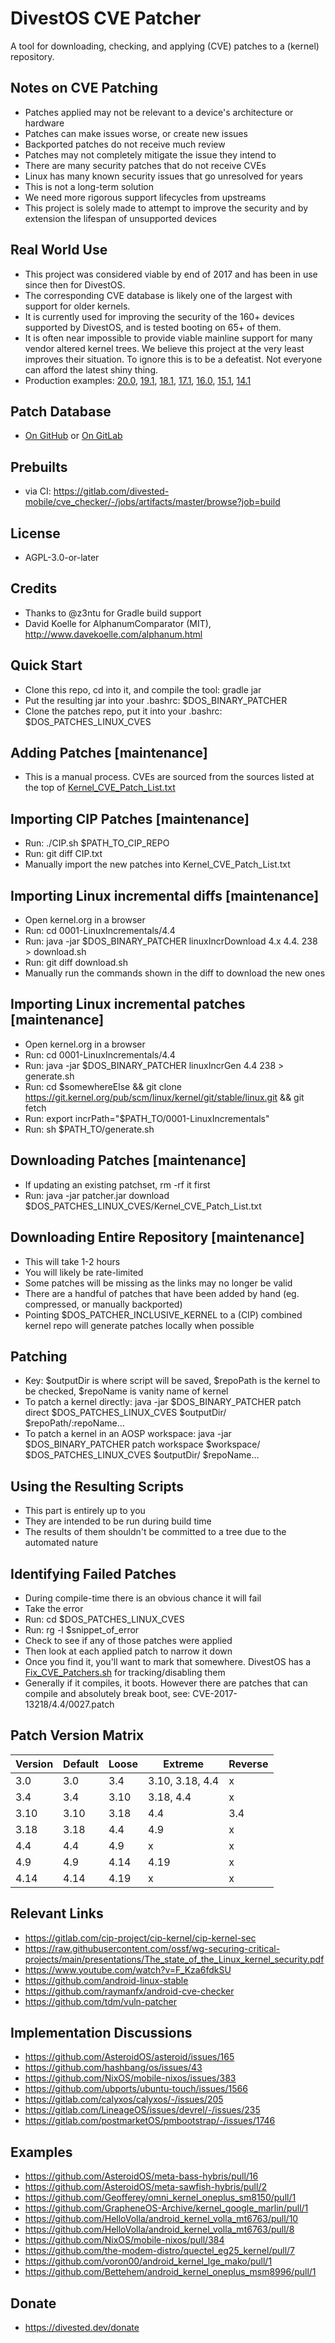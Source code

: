DivestOS CVE Patcher
====================

A tool for downloading, checking, and applying (CVE) patches to a (kernel) repository.

Notes on CVE Patching
----------------------
- Patches applied may not be relevant to a device's architecture or hardware
- Patches can make issues worse, or create new issues
- Backported patches do not receive much review
- Patches may not completely mitigate the issue they intend to
- There are many security patches that do not receive CVEs
- Linux has many known security issues that go unresolved for years
- This is not a long-term solution
- We need more rigorous support lifecycles from upstreams
- This project is solely made to attempt to improve the security and by extension the lifespan of unsupported devices

Real World Use
--------------
- This project was considered viable by end of 2017 and has been in use since then for DivestOS.
- The corresponding CVE database is likely one of the largest with support for older kernels.
- It is currently used for improving the security of the 160+ devices supported by DivestOS, and is tested booting on 65+ of them.
- It is often near impossible to provide viable mainline support for many vendor altered kernel trees. We believe this project at the very least improves their situation. To ignore this is to be a defeatist. Not everyone can afford the latest shiny thing.
- Production examples: [20.0](https://github.com/Divested-Mobile/DivestOS-Build/tree/master/Scripts/LineageOS-20.0/CVE_Patchers), [19.1](https://github.com/Divested-Mobile/DivestOS-Build/tree/master/Scripts/LineageOS-19.1/CVE_Patchers), [18.1](https://github.com/Divested-Mobile/DivestOS-Build/tree/master/Scripts/LineageOS-18.1/CVE_Patchers), [17.1](https://github.com/Divested-Mobile/DivestOS-Build/tree/master/Scripts/LineageOS-17.1/CVE_Patchers), [16.0](https://github.com/Divested-Mobile/DivestOS-Build/tree/master/Scripts/LineageOS-16.0/CVE_Patchers), [15.1](https://github.com/Divested-Mobile/DivestOS-Build/tree/master/Scripts/LineageOS-15.1/CVE_Patchers), [14.1](https://github.com/Divested-Mobile/DivestOS-Build/tree/master/Scripts/LineageOS-14.1/CVE_Patchers)

Patch Database
--------------
- [On GitHub](https://github.com/Divested-Mobile/Kernel_Patches) or [On GitLab](https://gitlab.com/divested-mobile/kernel_patches)

Prebuilts
---------
- via CI: https://gitlab.com/divested-mobile/cve_checker/-/jobs/artifacts/master/browse?job=build

License
-------
- AGPL-3.0-or-later

Credits
-------
- Thanks to @z3ntu for Gradle build support
- David Koelle for AlphanumComparator (MIT), http://www.davekoelle.com/alphanum.html

Quick Start
-----------
- Clone this repo, cd into it, and compile the tool: gradle jar
- Put the resulting jar into your .bashrc: $DOS_BINARY_PATCHER
- Clone the patches repo, put it into your .bashrc: $DOS_PATCHES_LINUX_CVES

Adding Patches [maintenance]
----------------------------
- This is a manual process. CVEs are sourced from the sources listed at the top of [Kernel_CVE_Patch_List.txt](https://raw.githubusercontent.com/Divested-Mobile/Kernel_Patches/master/Kernel_CVE_Patch_List.txt)

Importing CIP Patches [maintenance]
-----------------------------------
- Run: ./CIP.sh $PATH_TO_CIP_REPO
- Run: git diff CIP.txt
- Manually import the new patches into Kernel_CVE_Patch_List.txt

Importing Linux incremental diffs [maintenance]
-----------------------------------------------
- Open kernel.org in a browser
- Run: cd 0001-LinuxIncrementals/4.4
- Run: java -jar $DOS_BINARY_PATCHER linuxIncrDownload 4.x 4.4. 238 > download.sh
- Run: git diff download.sh
- Manually run the commands shown in the diff to download the new ones

Importing Linux incremental patches [maintenance]
-------------------------------------------------
- Open kernel.org in a browser
- Run: cd 0001-LinuxIncrementals/4.4
- Run: java -jar $DOS_BINARY_PATCHER linuxIncrGen 4.4 238 > generate.sh
- Run: cd $somewhereElse && git clone https://git.kernel.org/pub/scm/linux/kernel/git/stable/linux.git && git fetch
- Run: export incrPath="$PATH_TO/0001-LinuxIncrementals"
- Run: sh $PATH_TO/generate.sh

Downloading Patches [maintenance]
---------------------------------
- If updating an existing patchset, rm -rf it first
- Run: java -jar patcher.jar download $DOS_PATCHES_LINUX_CVES/Kernel_CVE_Patch_List.txt

Downloading Entire Repository [maintenance]
-------------------------------------------
- This will take 1-2 hours
- You will likely be rate-limited
- Some patches will be missing as the links may no longer be valid
- There are a handful of patches that have been added by hand (eg. compressed, or manually backported)
- Pointing $DOS_PATCHER_INCLUSIVE_KERNEL to a (CIP) combined kernel repo will generate patches locally when possible

Patching
--------
- Key: $outputDir is where script will be saved, $repoPath is the kernel to be checked, $repoName is vanity name of kernel
- To patch a kernel directly: java -jar $DOS_BINARY_PATCHER patch direct $DOS_PATCHES_LINUX_CVES $outputDir/ $repoPath/:repoName...
- To patch a kernel in an AOSP workspace: java -jar $DOS_BINARY_PATCHER patch workspace $workspace/ $DOS_PATCHES_LINUX_CVES $outputDir/ $repoName...

Using the Resulting Scripts
---------------------------
- This part is entirely up to you
- They are intended to be run during build time
- The results of them shouldn't be committed to a tree due to the automated nature

Identifying Failed Patches
--------------------------
- During compile-time there is an obvious chance it will fail
- Take the error
- Run: cd $DOS_PATCHES_LINUX_CVES
- Run: rg -l $snippet_of_error
- Check to see if any of those patches were applied
- Then look at each applied patch to narrow it down
- Once you find it, you'll want to mark that somewhere. DivestOS has a [Fix_CVE_Patchers.sh](https://github.com/Divested-Mobile/DivestOS-Build/blob/master/Scripts/Common/Fix_CVE_Patchers.sh) for tracking/disabling them
- Generally if it compiles, it boots. However there are patches that can compile and absolutely break boot, see: CVE-2017-13218/4.4/0027.patch

Patch Version Matrix
--------------------
| Version | Default | Loose | Extreme         | Reverse |
| ------- | ------- | ----- | --------------- | ------- |
| 3.0     |3.0      | 3.4   | 3.10, 3.18, 4.4 | x       |
| 3.4     |3.4      | 3.10  | 3.18, 4.4       | x       |
| 3.10    |3.10     | 3.18  | 4.4             | 3.4     |
| 3.18    |3.18     | 4.4   | 4.9             | x       |
| 4.4     |4.4      | 4.9   | x               | x       |
| 4.9     |4.9      | 4.14  | 4.19            | x       |
| 4.14    |4.14     | 4.19  | x               | x       |

Relevant Links
--------------
- https://gitlab.com/cip-project/cip-kernel/cip-kernel-sec
- https://raw.githubusercontent.com/ossf/wg-securing-critical-projects/main/presentations/The_state_of_the_Linux_kernel_security.pdf
- https://www.youtube.com/watch?v=F_Kza6fdkSU
- https://github.com/android-linux-stable
- https://github.com/raymanfx/android-cve-checker
- https://github.com/tdm/vuln-patcher

Implementation Discussions
--------------------------
- https://github.com/AsteroidOS/asteroid/issues/165
- https://github.com/hashbang/os/issues/43
- https://github.com/NixOS/mobile-nixos/issues/383
- https://github.com/ubports/ubuntu-touch/issues/1566
- https://gitlab.com/calyxos/calyxos/-/issues/205
- https://gitlab.com/LineageOS/issues/devrel/-/issues/235
- https://gitlab.com/postmarketOS/pmbootstrap/-/issues/1746

Examples
--------
- https://github.com/AsteroidOS/meta-bass-hybris/pull/16
- https://github.com/AsteroidOS/meta-sawfish-hybris/pull/2
- https://github.com/Geofferey/omni_kernel_oneplus_sm8150/pull/1
- https://github.com/GrapheneOS-Archive/kernel_google_marlin/pull/1
- https://github.com/HelloVolla/android_kernel_volla_mt6763/pull/10
- https://github.com/HelloVolla/android_kernel_volla_mt6763/pull/8
- https://github.com/NixOS/mobile-nixos/pull/384
- https://github.com/the-modem-distro/quectel_eg25_kernel/pull/7
- https://github.com/voron00/android_kernel_lge_mako/pull/1
- https://github.com/Bettehem/android_kernel_oneplus_msm8996/pull/1

Donate
-------
- https://divested.dev/donate
